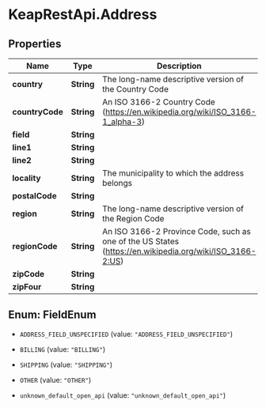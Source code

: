 # KeapRestApi.Address

## Properties

Name | Type | Description | Notes
------------ | ------------- | ------------- | -------------
**country** | **String** | The long-name descriptive version of the Country Code | [optional] 
**countryCode** | **String** | An ISO 3166-2 Country Code (https://en.wikipedia.org/wiki/ISO_3166-1_alpha-3) | [optional] 
**field** | **String** |  | [optional] 
**line1** | **String** |  | [optional] 
**line2** | **String** |  | [optional] 
**locality** | **String** | The municipality to which the address belongs | [optional] 
**postalCode** | **String** |  | [optional] 
**region** | **String** | The long-name descriptive version of the Region Code | [optional] 
**regionCode** | **String** | An ISO 3166-2 Province Code, such as one of the US States (https://en.wikipedia.org/wiki/ISO_3166-2:US) | [optional] 
**zipCode** | **String** |  | [optional] 
**zipFour** | **String** |  | [optional] 



## Enum: FieldEnum


* `ADDRESS_FIELD_UNSPECIFIED` (value: `"ADDRESS_FIELD_UNSPECIFIED"`)

* `BILLING` (value: `"BILLING"`)

* `SHIPPING` (value: `"SHIPPING"`)

* `OTHER` (value: `"OTHER"`)

* `unknown_default_open_api` (value: `"unknown_default_open_api"`)




